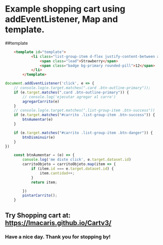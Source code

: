 


# Example shopping cart using addEventListener, Map and template.

##template
```html
    <template id="template">
            <li class="list-group-item d-flex justify-content-between aling-items-center">
                <span class="lead">Strawberry</span>
                <span class="badge bg-primary rounded-pill">12</span>
            </li>
        </template>
```
```js
document.addEventListener('click', e => {
    // console.log(e.target.matches(".card .btn-outline-primary"));
    if (e.target.matches(".card .btn-outline-primary")) {
        // console.log('ejecutar agregar al carro')
        agregarCarrito(e)
    }
    // console.log(e.target.matches(".list-group-item .btn-success"))
    if (e.target.matches("#carrito .list-group-item .btn-success")) {
        btnAumentar(e)
    }

    if (e.target.matches("#carrito .list-group-item .btn-danger")) {
        btnDisminuir(e)
    }
})

    const btnAumentar = (e) => {
        console.log('me diste click', e.target.dataset.id)
        carritoObjeto = carritoObjeto.map(item => {
            if (item.id === e.target.dataset.id) {
                item.cantidad++;
            }
            return item;

        })
        pintarCarrito();
    }
```
## Try Shopping cart at: https://lmacaris.github.io/Cartv3/
### Have a nice day. Thank you for stopping by!
